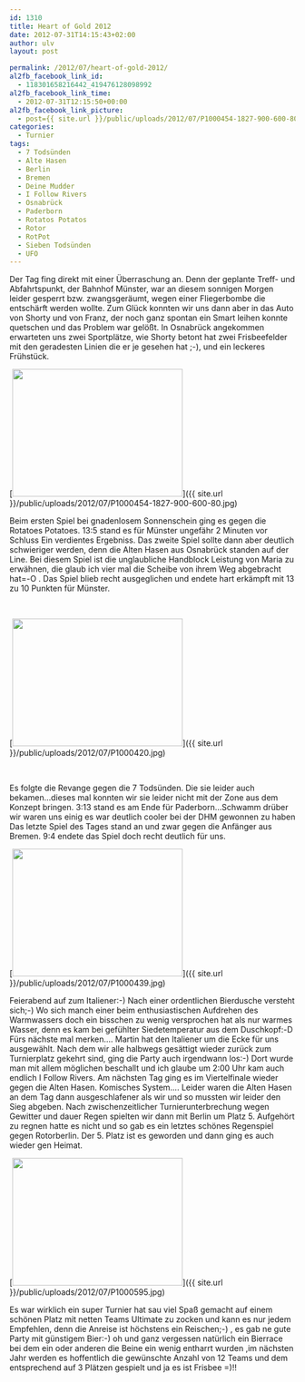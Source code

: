 ```yaml
---
id: 1310
title: Heart of Gold 2012
date: 2012-07-31T14:15:43+02:00
author: ulv
layout: post

permalink: /2012/07/heart-of-gold-2012/
al2fb_facebook_link_id:
  - 118301658216442_419476128098992
al2fb_facebook_link_time:
  - 2012-07-31T12:15:50+00:00
al2fb_facebook_link_picture:
  - post={{ site.url }}/public/uploads/2012/07/P1000454-1827-900-600-80-300x225.jpg
categories:
  - Turnier
tags:
  - 7 Todsünden
  - Alte Hasen
  - Berlin
  - Bremen
  - Deine Mudder
  - I Follow Rivers
  - Osnabrück
  - Paderborn
  - Rotatos Potatos
  - Rotor
  - RotPot
  - Sieben Todsünden
  - UFO
---
```

Der Tag fing direkt mit einer Überraschung an. Denn der geplante Treff- und Abfahrtspunkt, der Bahnhof Münster, war an diesem sonnigen Morgen leider gesperrt bzw. zwangsgeräumt, wegen einer Fliegerbombe die entschärft werden wollte. Zum Glück konnten wir uns dann aber in das Auto von Shorty und von Franz, der noch ganz spontan ein Smart leihen konnte quetschen und das Problem war gelößt. In Osnabrück angekommen erwarteten uns zwei Sportplätze, wie Shorty betont hat zwei Frisbeefelder mit den geradesten Linien die er je gesehen hat ;-), und ein leckeres Frühstück.

[<img class="size-medium wp-image-1311 alignnone" title="P1000454-1827-900-600-80" src="{{ site.url }}/public/uploads/2012/07/P1000454-1827-900-600-80-300x225.jpg" alt="" width="300" height="225"  />]({{ site.url }}/public/uploads/2012/07/P1000454-1827-900-600-80.jpg)

Beim ersten Spiel bei gnadenlosem Sonnenschein<!--more--> ging es gegen die Rotatoes Potatoes. 13:5 stand es für Münster ungefähr 2 Minuten vor Schluss Ein verdientes Ergebniss. Das zweite Spiel sollte dann aber deutlich schwieriger werden, denn die Alten Hasen aus Osnabrück standen auf der Line. Bei diesem Spiel ist die unglaubliche Handblock Leistung von Maria zu erwähnen, die glaub ich vier mal die Scheibe von ihrem Weg abgebracht hat=-O . Das Spiel blieb recht ausgeglichen und endete hart erkämpft mit 13 zu 10 Punkten für Münster.

&nbsp;

[<img class="alignnone size-medium wp-image-1314" title="P1000420" src="{{ site.url }}/public/uploads/2012/07/P1000420-300x225.jpg" alt="" width="300" height="225"  />]({{ site.url }}/public/uploads/2012/07/P1000420.jpg)

&nbsp;

Es folgte die Revange gegen die 7 Todsünden. Die sie leider auch bekamen&#8230;dieses mal konnten wir sie leider nicht mit der Zone aus dem Konzept bringen. 3:13 stand es am Ende für Paderborn&#8230;Schwamm drüber wir waren uns einig es war deutlich cooler bei der DHM gewonnen zu haben Das letzte Spiel des Tages stand an und zwar gegen die Anfänger aus Bremen. 9:4 endete das Spiel doch recht deutlich für uns.

[<img class="alignnone size-medium wp-image-1316" title="P1000439" src="{{ site.url }}/public/uploads/2012/07/P1000439-300x225.jpg" alt="" width="300" height="225"  />]({{ site.url }}/public/uploads/2012/07/P1000439.jpg)

Feierabend auf zum Italiener:-) Nach einer ordentlichen Bierdusche versteht sich;-) Wo sich manch einer beim enthusiastischen Aufdrehen des Warmwassers doch ein bisschen zu wenig versprochen hat als nur warmes Wasser, denn es kam bei gefühlter Siedetemperatur aus dem Duschkopf:-D Fürs nächste mal merken&#8230;. Martin hat den Italiener um die Ecke für uns ausgewählt. Nach dem wir alle halbwegs gesättigt wieder zurück zum Turnierplatz gekehrt sind, ging die Party auch irgendwann los:-) Dort wurde man mit allem möglichen beschallt und ich glaube um 2:00 Uhr kam auch endlich I Follow Rivers. Am nächsten Tag ging es im Viertelfinale wieder gegen die Alten Hasen. Komisches System&#8230;. Leider waren die Alten Hasen an dem Tag dann ausgeschlafener als wir und so mussten wir leider den Sieg abgeben. Nach zwischenzeitlicher Turnierunterbrechung wegen Gewitter und dauer Regen spielten wir dann mit Berlin um Platz 5. Aufgehört zu regnen hatte es nicht und so gab es ein letztes schönes Regenspiel gegen Rotorberlin. Der 5. Platz ist es geworden und dann ging es auch wieder gen Heimat.

[<img class="alignnone size-medium wp-image-1313" title="P1000595" src="{{ site.url }}/public/uploads/2012/07/P1000595-300x225.jpg" alt="" width="300" height="225"  />]({{ site.url }}/public/uploads/2012/07/P1000595.jpg)

Es war wirklich ein super Turnier hat sau viel Spaß gemacht auf einem schönen Platz mit netten Teams Ultimate zu zocken und kann es nur jedem Empfehlen, denn die Anreise ist höchstens ein Reischen;-) , es gab ne gute Party mit günstigem Bier:-) oh und ganz vergessen natürlich ein Bierrace bei dem ein oder anderen die Beine ein wenig entharrt wurden ,im nächsten Jahr werden es hoffentlich die gewünschte Anzahl von 12 Teams und dem entsprechend auf 3 Plätzen gespielt und ja es ist Frisbee =)!!